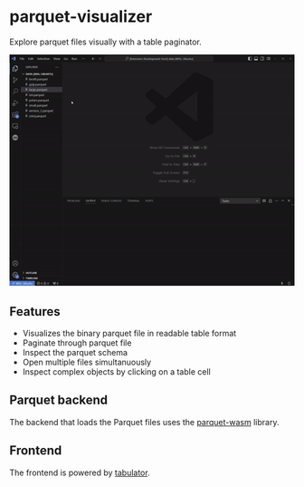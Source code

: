 # parquet-visualizer
Explore parquet files visually with a table paginator.

![visualize](media/visualize.gif)

## Features
- Visualizes the binary parquet file in readable table format
- Paginate through parquet file
- Inspect the parquet schema
- Open multiple files simultanuously
- Inspect complex objects by clicking on a table cell


## Parquet backend
The backend that loads the Parquet files uses the [parquet-wasm](https://kylebarron.dev/parquet-wasm) library.

## Frontend
The frontend is powered by [tabulator](https://tabulator.info/).

